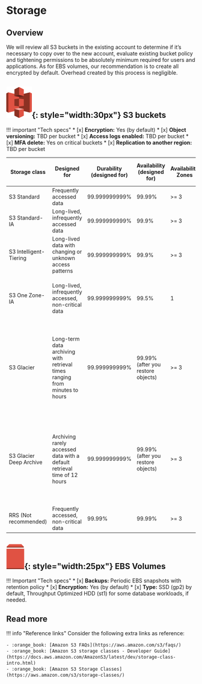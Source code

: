 # Storage


## Overview
We will review all S3 buckets in the existing account to determine if it’s necessary to copy over to the new account, 
evaluate existing bucket policy and tightening permissions to be absolutely minimum required for users and applications.
As for EBS volumes, our recommendation is to create all encrypted by default. Overhead created by this process is negligible. 

##  ![leverage-aws-s3](/assets/images/icons/aws-emojipack/Storage_AmazonS3.png "Leverage"){: style="width:30px"} S3 buckets

!!! important "Tech specs"
    * [x] **Encryption:** Yes (by default)
    * [x] **Object versioning:** TBD per bucket
    * [x] **Access logs enabled:** TBD per bucket
    * [x] **MFA delete:** Yes on critical buckets
    * [x] **Replication to another region:** TBD per bucket
    
| Storage class           | Designed for                                                                | Durability (designed for) | Availability (designed for)        | Availability Zones | Min storage duration | Min billable object size | Other considerations                                                                                                                                   |
|-------------------------|-----------------------------------------------------------------------------|---------------------------|------------------------------------|--------------------|----------------------|--------------------------|--------------------------------------------------------------------------------------------------------------------------------------------------------|
| S3 Standard             | Frequently accessed data                                                    | 99.999999999%             | 99.99%                             | >= 3               | None                 | None                     | None                                                                                                                                                   |
| S3 Standard-IA          | Long-lived, infrequently accessed data                                      | 99.999999999%             | 99.9%                              | >= 3               | 30 days              | 128 KB                   | Per GB retrieval fees apply.                                                                                                                           |
| S3 Intelligent-Tiering  | Long-lived data with changing or unknown access patterns                    | 99.999999999%             | 99.9%                              | >= 3               | 30 days              | None                     | Monitoring and automation fees per object apply. No retrieval fees.                                                                                    |
| S3 One Zone-IA          | Long-lived, infrequently accessed, non-critical data                        | 99.999999999%             | 99.5%                              | 1                  | 30 days              | 128 KB                   | Per GB retrieval fees apply. Not resilient to the loss of the Availability Zone.                                                                       |
| S3 Glacier              | Long-term data archiving with retrieval times ranging from minutes to hours | 99.999999999%             | 99.99% (after you restore objects) | >= 3               | 90 days              | 40 KB                    | Per GB retrieval fees apply. You must first restore archived objects before you can access them. For more information, see Restoring archived objects. |
| S3 Glacier Deep Archive | Archiving rarely accessed data with a default retrieval time of 12 hours    | 99.999999999%             | 99.99% (after you restore objects) | >= 3               | 180 days             | 40 KB                    | Per GB retrieval fees apply. You must first restore archived objects before you can access them. For more information, see Restoring archived objects. |
| RRS (Not recommended)   | Frequently accessed, non-critical data                                      | 99.99%                    | 99.99%                             | >= 3               | None                 | None                     | None                                                                                                                                                   |

## ![leverage-aws-ebs](/assets/images/icons/aws-emojipack/Storage_AmazonEBS.png "Leverage"){: style="width:25px"} EBS Volumes

!!! Important "Tech specs"
    * [x] **Backups:** Periodic EBS snapshots with retention policy
    * [x] **Encryption:** Yes (by default)
    * [x] **Type:** SSD (gp2) by default, Throughput Optimized HDD (st1) for some database workloads, if needed.

## Read more

!!! info "Reference links"
    Consider the following extra links as reference:
         
    - :orange_book: [Amazon S3 FAQs](https://aws.amazon.com/s3/faqs/)
    - :orange_book: [Amazon S3 storage classes - Developer Guide](https://docs.aws.amazon.com/AmazonS3/latest/dev/storage-class-intro.html)
    - :orange_book: [Amazon S3 Storage Classes](https://aws.amazon.com/s3/storage-classes/)

